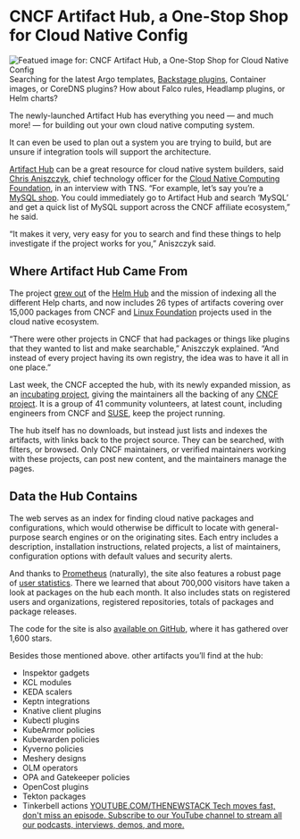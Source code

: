 # CNCF Artifact Hub, a One-Stop Shop for Cloud Native Config
![Featued image for: CNCF Artifact Hub, a One-Stop Shop for Cloud Native Config](https://cdn.thenewstack.io/media/2024/09/a52bccac-artifact_hub-1024x684.jpg)
Searching for the latest Argo templates, [Backstage plugins](https://thenewstack.io/demo-self-service-kubernetes-with-rafays-backstage-plugins/), Container images, or CoreDNS plugins? How about Falco rules, Headlamp plugins, or Helm charts?

The newly-launched Artifact Hub has everything you need — and much more! — for building out your own cloud native computing system.

It can even be used to plan out a system you are trying to build, but are unsure if integration tools will support the architecture.

[Artifact Hub](https://artifacthub.io) can be a great resource for cloud native system builders, said [Chris Aniszczyk](https://www.aniszczyk.org/), chief technology officer for the [Cloud Native Computing Foundation](https://cncf.io/?utm_content=inline+mention), in an interview with TNS.
“For example, let’s say you’re a [MySQL shop](https://thenewstack.io/a-cheat-sheet-to-database-access-control-mysql/). You could immediately go to Artifact Hub and search ‘MySQL’ and get a quick list of MySQL support across the CNCF affiliate ecosystem,” he said.

“It makes it very, very easy for you to search and find these things to help investigate if the project works for you,” Aniszczyk said.

## Where Artifact Hub Came From
The project [grew out](https://www.cncf.io/blog/2024/09/17/artifact-hub-becomes-a-cncf-incubating-project/) of the [Helm Hub](https://helm.sh/blog/intro-helm-hub/) and the mission of indexing all the different Help charts, and now includes 26 types of artifacts covering over 15,000 packages from CNCF and [Linux Foundation](https://training.linuxfoundation.org/training/course-catalog/?utm_content=inline+mention) projects used in the cloud native ecosystem.

“There were other projects in CNCF that had packages or things like plugins that they wanted to list and make searchable,” Aniszczyk explained. “And instead of every project having its own registry, the idea was to have it all in one place.”

Last week, the CNCF accepted the hub, with its newly expanded mission, as an [incubating project](https://github.com/cncf/toc/blob/main/.github/ISSUE_TEMPLATE/template-incubation-application.md), giving the maintainers all the backing of any [CNCF project](https://landscape.cncf.io/?_gl=1*qh8l3w*_gcl_au*MjQyMDg5NDI3LjE3MjMwODU3NDY.*_ga*NTM4NTI4MDkzLjE3MjMwODU3NDU.*_ga_VWZ4V8CGRF*MTcyNzExMzA5NS41LjAuMTcyNzExMzA5NS4wLjAuMA..). It is a group of 41 community volunteers, at latest count, including engineers from CNCF and [SUSE](https://thenewstack.io/suse-combines-stackstate-rancher-for-kubernetes-observability/), keep the project running.

The hub itself has no downloads, but instead just lists and indexes the artifacts, with links back to the project source. They can be searched, with filters, or browsed. Only CNCF maintainers, or verified maintainers working with these projects, can post new content, and the maintainers manage the pages.

## Data the Hub Contains
The web serves as an index for finding cloud native packages and configurations, which would otherwise be difficult to locate with general-purpose search engines or on the originating sites. Each entry includes a description, installation instructions, related projects, a list of maintainers, configuration options with default values and security alerts.

And thanks to [Prometheus](https://thenewstack.io/creating-a-path-for-prometheus-success/) (naturally), the site also features a robust page of [user statistics](https://artifacthub.io/stats). There we learned that about 700,000 visitors have taken a look at packages on the hub each month. It also includes stats on registered users and organizations, registered repositories, totals of packages and package releases.

The code for the site is also [available on GitHub](https://github.com/artifacthub/hub), where it has gathered over 1,600 stars.

Besides those mentioned above. other artifacts you’ll find at the hub:

- Inspektor gadgets
- KCL modules
- KEDA scalers
- Keptn integrations
- Knative client plugins
- Kubectl plugins
- KubeArmor policies
- Kubewarden policies
- Kyverno policies
- Meshery designs
- OLM operators
- OPA and Gatekeeper policies
- OpenCost plugins
- Tekton packages
- Tinkerbell actions
[
YOUTUBE.COM/THENEWSTACK
Tech moves fast, don't miss an episode. Subscribe to our YouTube
channel to stream all our podcasts, interviews, demos, and more.
](https://youtube.com/thenewstack?sub_confirmation=1)